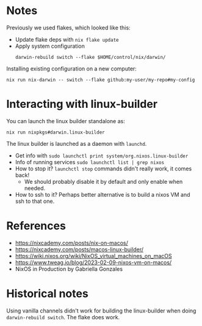 # Notes

Previously we used flakes, which looked like this:

* Update flake deps with `nix flake update`
* Apply system configuration
    ```
    darwin-rebuild switch --flake $HOME/control/nix/darwin/
    ```

Installing existing configuration on a new computer:

```
nix run nix-darwin -- switch --flake github:my-user/my-repo#my-config
```

# Interacting with linux-builder

You can launch the linux builder standalone as:
```
nix run nixpkgs#darwin.linux-builder
```

The linux builder is launched as a daemon with `launchd`.

- Get info with `sudo launchctl print system/org.nixos.linux-builder`
- Info of running services `sudo launchctl list | grep nixos`
- How to stop it? `launchctl stop` commands didn't really work, it comes back!
    - We should probably disable it by default and only enable when needed.
- How to ssh to it? Perhaps better alternative is to build a nixos VM and ssh to
    that one.

# References

* https://nixcademy.com/posts/nix-on-macos/
* https://nixcademy.com/posts/macos-linux-builder/
* https://wiki.nixos.org/wiki/NixOS_virtual_machines_on_macOS
* https://www.tweag.io/blog/2023-02-09-nixos-vm-on-macos/
* NixOS in Production by Gabriella Gonzales

# Historical notes

Using vanilla channels didn't work for building the linux-builder when doing
`darwin-rebuild switch`. The flake does work.

